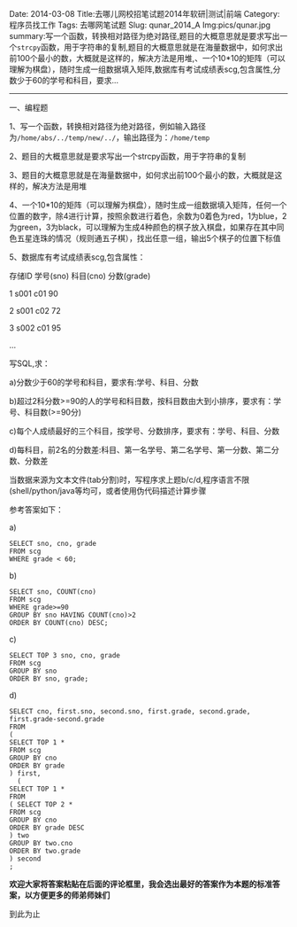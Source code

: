 Date: 2014-03-08
Title:去哪儿网校招笔试题2014年软研|测试|前端
Category: 程序员找工作
Tags: 去哪网笔试题
Slug: qunar_2014_A
Img:pics/qunar.jpg
summary:写一个函数，转换相对路径为绝对路径,题目的大概意思就是要求写出一个`strcpy`函数，用于字符串的复制,题目的大概意思就是在海量数据中，如何求出前100个最小的数，大概就是这样的，解决方法是用堆,、一个10*10的矩阵（可以理解为棋盘），随时生成一组数据填入矩阵,数据库有考试成绩表scg,包含属性,分数少于60的学号和科目，要求...


----------

一、编程题

1、写一个函数，转换相对路径为绝对路径，例如输入路径为`/home/abs/../temp/new/../`，输出路径为：`/home/temp`

2、题目的大概意思就是要求写出一个strcpy函数，用于字符串的复制

3、题目的大概意思就是在海量数据中，如何求出前100个最小的数，大概就是这样的，解决方法是用堆

4、一个10*10的矩阵（可以理解为棋盘），随时生成一组数据填入矩阵，任何一个位置的数字，除4进行计算，按照余数进行着色，余数为0着色为red，1为blue，2为green，3为black，可以理解为生成4种颜色的棋子放入棋盘，如果存在其中同色五星连珠的情况（规则通五子棋），找出任意一组，输出5个棋子的位置下标值


5、数据库有考试成绩表scg,包含属性：

存储ID 学号(sno) 科目(cno) 分数(grade)

1 s001 c01 90

2 s001 c02 72

3 s002 c01 95

...

写SQL,求：

a)分数少于60的学号和科目，要求有:学号、科目、分数

b)超过2科分数>=90的人的学号和科目数，按科目数由大到小排序，要求有：学号、科目数(>=90分)

c)每个人成绩最好的三个科目，按学号、分数排序，要求有：学号、科目、分数

d)每科目，前2名的分数差:科目、第一名学号、第二名学号、第一分数、第二分数、分数差

当数据来源为文本文件(tab分割)时，写程序求上题b/c/d,程序语言不限(shell/python/java等均可，或者使用伪代码描述计算步骤

参考答案如下：

a) 

    SELECT sno, cno, grade
    FROM scg
    WHERE grade < 60;
    

b)

    SELECT sno, COUNT(cno)
    FROM scg
    WHERE grade>=90
    GROUP BY sno HAVING COUNT(cno)>2
    ORDER BY COUNT(cno) DESC;

c)
    
    SELECT TOP 3 sno, cno, grade  
    FROM scg
    GROUP BY sno
    ORDER BY sno, grade;

d)
    
    SELECT cno, first.sno, second.sno, first.grade, second.grade, first.grade-second.grade
    FROM 
    ( 
    SELECT TOP 1 * 
    FROM scg 
    GROUP BY cno 
    ORDER BY grade
    ) first,
      (
    SELECT TOP 1 *
    FROM
    ( SELECT TOP 2 * 
    FROM scg
    GROUP BY cno
    ORDER BY grade DESC
    ) two
    GROUP BY two.cno
    ORDER BY two.grade
    ) second
    ;

**欢迎大家将答案粘贴在后面的评论框里，我会选出最好的答案作为本题的标准答案，以方便更多的师弟师妹们**

到此为止